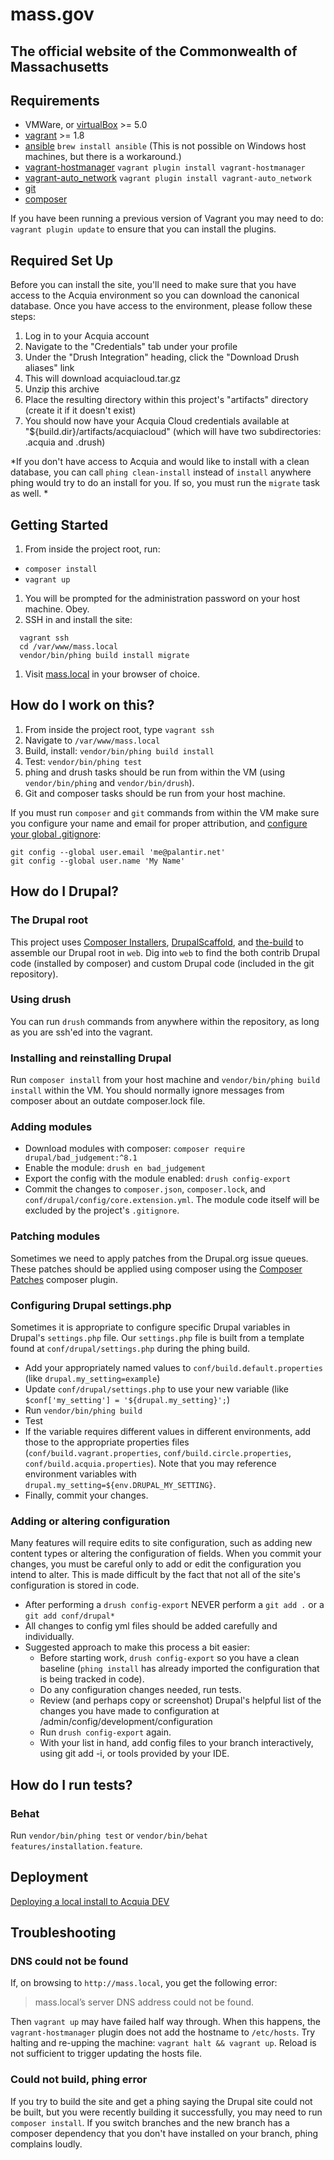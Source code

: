# mass.gov
## The official website of the Commonwealth of Massachusetts

## Requirements

* VMWare, or [virtualBox](https://www.virtualbox.org/wiki/Downloads) >= 5.0
* [vagrant](http://downloads.vagrantup.com/) >= 1.8
* [ansible](https://github.com/ansible/ansible) `brew install ansible`  (This is not possible on Windows host machines, but there is a workaround.)
* [vagrant-hostmanager](https://github.com/smdahlen/vagrant-hostmanager) `vagrant plugin install vagrant-hostmanager`
* [vagrant-auto_network](https://github.com/oscar-stack/vagrant-auto_network) `vagrant plugin install vagrant-auto_network`
* [git](https://git-scm.com/downloads)
* [composer](https://getcomposer.org/)


If you have been running a previous version of Vagrant you may need to do: `vagrant plugin update` to ensure that you can install the plugins.

## Required Set Up
Before you can install the site, you'll need to make sure that you have access to the Acquia environment so you can download the canonical database. Once you have access to the environment, please follow these steps:

1. Log in to your Acquia account
1. Navigate to the "Credentials" tab under your profile
1. Under the "Drush Integration" heading, click the "Download Drush aliases" link
1. This will download acquiacloud.tar.gz
1. Unzip this archive
1. Place the resulting directory within this project's "artifacts" directory (create it if it doesn't exist)
1. You should now have your Acquia Cloud credentials available at "${build.dir}/artifacts/acquiacloud" (which will have two subdirectories: .acquia and .drush)

*If you don't have access to Acquia and would like to install with a clean database, you can call `phing clean-install` instead of `install` anywhere phing would try to do an install for you. If so, you must run the `migrate` task as well. *

## Getting Started

1. From inside the project root, run:
 * `composer install`
 * `vagrant up`
1. You will be prompted for the administration password on your host machine. Obey.
1. SSH in and install the site:

  ```
    vagrant ssh
    cd /var/www/mass.local
    vendor/bin/phing build install migrate
  ```

1. Visit [mass.local](http://mass.local) in your browser of choice.

## How do I work on this?

1. From inside the project root, type `vagrant ssh`
1. Navigate to `/var/www/mass.local`
1. Build, install: `vendor/bin/phing build install`
1. Test: `vendor/bin/phing test`
1. phing and drush tasks should be run from within the VM (using `vendor/bin/phing` and `vendor/bin/drush`).
1. Git and composer tasks should be run from your host machine.

If you must run `composer` and `git` commands from within the VM make sure you configure your name and email for proper attribution, and [configure your global .gitignore](https://github.com/palantirnet/development_documentation/blob/master/guidelines/git/gitignore.md):

```
git config --global user.email 'me@palantir.net'
git config --global user.name 'My Name'
```

## How do I Drupal?

### The Drupal root

This project uses [Composer Installers](https://github.com/composer/installers), [DrupalScaffold](https://github.com/drupal-composer/drupal-scaffold), and [the-build](https://github.com/palantirnet/the-build) to assemble our Drupal root in `web`. Dig into `web` to find the both contrib Drupal code (installed by composer) and custom Drupal code (included in the git repository).

### Using drush

You can run `drush` commands from anywhere within the repository, as long as you are ssh'ed into the vagrant.

### Installing and reinstalling Drupal

Run `composer install` from your host machine and `vendor/bin/phing build install` within the VM.
You should normally ignore messages from composer about an outdate composer.lock file.

### Adding modules

* Download modules with composer: `composer require drupal/bad_judgement:^8.1`
* Enable the module: `drush en bad_judgement`
* Export the config with the module enabled: `drush config-export`
* Commit the changes to `composer.json`, `composer.lock`, and `conf/drupal/config/core.extension.yml`. The module code itself will be excluded by the project's `.gitignore`.

### Patching modules

Sometimes we need to apply patches from the Drupal.org issue queues. These patches should be applied using composer using the [Composer Patches](https://github.com/cweagans/composer-patches) composer plugin.

### Configuring Drupal settings.php

Sometimes it is appropriate to configure specific Drupal variables in Drupal's `settings.php` file. Our `settings.php` file is built from a template found at `conf/drupal/settings.php` during the phing build.

* Add your appropriately named values to `conf/build.default.properties` (like `drupal.my_setting=example`)
* Update `conf/drupal/settings.php` to use your new variable (like `$conf['my_setting'] = '${drupal.my_setting}';`)
* Run `vendor/bin/phing build`
* Test
* If the variable requires different values in different environments, add those to the appropriate properties files (`conf/build.vagrant.properties`, `conf/build.circle.properties`, `conf/build.acquia.properties`). Note that you may reference environment variables with `drupal.my_setting=${env.DRUPAL_MY_SETTING}`.
* Finally, commit your changes.

### Adding or altering configuration

Many features will require edits to site configuration, such as adding new content types or altering the configuration of fields.  When you commit your changes, you must be careful only to add or edit the configuration you intend to alter.  This is made difficult by the fact that not all of the site's configuration is stored in code. 
* After performing a `drush config-export` NEVER perform a `git add .` or a `git add conf/drupal*`
* All changes to config yml files should be added carefully and individually.
* Suggested approach to make this process a bit easier:
   * Before starting work, `drush config-export` so you have a clean baseline (`phing install` has already imported the configuration that is being tracked in code).
   * Do any configuration changes needed, run tests.
   * Review (and perhaps copy or screenshot) Drupal's helpful list of the changes you have made to configuration at /admin/config/development/configuration
   * Run `drush config-export` again.
   * With your list in hand, add config files to your branch interactively, using git add -i, or tools provided by your IDE.

## How do I run tests?

### Behat

Run `vendor/bin/phing test` or `vendor/bin/behat features/installation.feature`.

## Deployment

[Deploying a local install to Acquia DEV](docs/deploy.md)

## Troubleshooting

### DNS could not be found

If, on browsing to `http://mass.local`, you get the following error:
> mass.local’s server DNS address could not be found.

Then `vagrant up` may have failed half way through. When this happens, the `vagrant-hostmanager` plugin does not add the hostname to `/etc/hosts`. Try halting and re-upping the machine: `vagrant halt && vagrant up`. Reload is not sufficient to trigger updating the hosts file.

### Could not build, phing error

If you try to build the site and get a phing saying the Drupal site could not be built, but you were recently building it successfully, you may need to run `composer install`. If you switch branches and the new branch has a composer dependency that you don't have installed on your branch, phing complains loudly.
